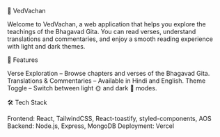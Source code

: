 🌸 VedVachan

Welcome to VedVachan, a web application that helps you explore the teachings of the Bhagavad Gita.
You can read verses, understand translations and commentaries, and enjoy a smooth reading experience with light and dark themes.

📌 Features

Verse Exploration – Browse chapters and verses of the Bhagavad Gita.
Translations & Commentaries – Available in Hindi and English.
Theme Toggle – Switch between light 🌞 and dark 🌙 modes.

🛠 Tech Stack

Frontend: React, TailwindCSS, React-toastify, styled-components, AOS
Backend: Node.js, Express, MongoDB
Deployment: Vercel



